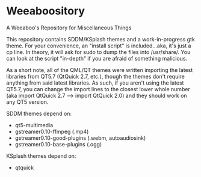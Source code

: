 Weeaboository
=============

A Weeaboo's Repository for Miscellaneous Things

This repository contains SDDM/KSplash themes and a work-in-progress gtk theme.
For your convenience, an "install script" is included...aka, it's just a cp line.
In theory, it will ask for sudo to dump the files into /usr/share/<place>. You can
look at the script "in-depth" if you are afraid of something malicious.

As a short note, all of the QML/QT themes were written importing the latest
libraries from QT5.7 (QtQuick 2.7, etc.), though the themes don't require anything
from said latest libraries. As such, if you aren't using the latest QT5.7, you can
change the import lines to the closest lower whole number (aka import QtQuick 2.7 
--> import QtQuick 2.0) and they should work on any QT5 version.

SDDM themes depend on:
- qt5-multimedia
- gstreamer0.10-ffmpeg (.mp4)
- gstreamer0.10-good-plugins (.webm, autoaudiosink)
- gstreamer0.10-base-plugins (.ogg)

KSplash themes depend on:
- qtquick

